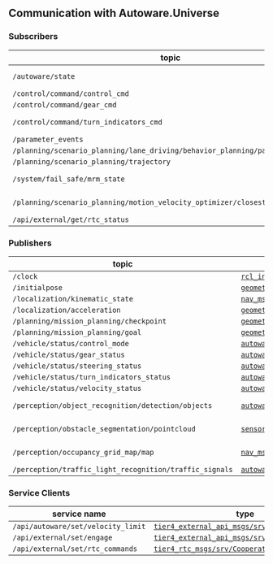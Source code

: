 
## Communication with Autoware.Universe

### Subscribers

| topic                                                                          | type                                                                                                                                                                               | note                                                             |
|--------------------------------------------------------------------------------|------------------------------------------------------------------------------------------------------------------------------------------------------------------------------------|------------------------------------------------------------------|
| `/autoware/state`                                                              | [`autoware_auto_system_msgs/msg/AutowareState`](https://github.com/tier4/autoware_auto_msgs/blob/tier4/main/autoware_auto_system_msgs/msg/AutowareState.idl)                       | Used in UserDefinedValueCondition : `currentAutowareState`       |
| `/control/command/control_cmd`                                                 | [`autoware_auto_control_msgs/msg/AckermannControlCommand`](https://github.com/tier4/autoware_auto_msgs/blob/tier4/main/autoware_auto_control_msgs/msg/AckermannControlCommand.idl) |                                                                  |
| `/control/command/gear_cmd`                                                    | [`autoware_auto_vehicle_msgs/msg/GearCommand`](https://github.com/tier4/autoware_auto_msgs/blob/tier4/main/autoware_auto_vehicle_msgs/msg/GearCommand.idl)                         |                                                                  |
| `/control/command/turn_indicators_cmd`                                         | [`autoware_auto_vehicle_msgs/msg/TurnIndicatorsCommand`](https://github.com/tier4/autoware_auto_msgs/blob/tier4/main/autoware_auto_vehicle_msgs/msg/TurnIndicatorsCommand.idl)     | Used in UserDefinedValueCondition : `currentTurnIndicatorsState` |
| `/parameter_events`                                                            | [`rcl_interfaces/msg/ParameterEvent`](https://github.com/ros2/rcl_interfaces/blob/master/rcl_interfaces/msg/ParameterEvent.msg)                                                    |                                                                  |
| `/planning/scenario_planning/lane_driving/behavior_planning/path_with_lane_id` | [`autoware_auto_planning_msgs/msg/PathWithLaneId`](https://github.com/tier4/autoware_auto_msgs/blob/tier4/main/autoware_auto_planning_msgs/msg/PathWithLaneId.idl)                 |                                                                  |
| `/planning/scenario_planning/trajectory`                                       | [`autoware_auto_planning_msgs/msg/Trajectory`](https://github.com/tier4/autoware_auto_msgs/blob/tier4/main/autoware_auto_planning_msgs/msg/Trajectory.idl)                         |                                                                  |
| `/system/fail_safe/mrm_state`                                                  | [`autoware_adapi_v1_msgs/msg/MrmState`](https://github.com/autowarefoundation/autoware_adapi_msgs/blob/main/autoware_adapi_v1_msgs/system/msg/MrmState.msg)                        | Used in UserDefinedValueCondition : `currentEmergencyState`      |
| `/planning/scenario_planning/motion_velocity_optimizer/closest_jerk`           | [`tier4_debug_msgs/msg/Float32Stamped`](https://github.com/tier4/tier4_autoware_msgs/blob/tier4/universe/tier4_debug_msgs/msg/Float32Stamped.msg)                                  | Used in /simulation/openscenario_interpreter                     |
| `/api/external/get/rtc_status`                                                 | [`tier4_rtc_msgs::msg::CooperateStatusArray`](https://github.com/tier4/tier4_autoware_msgs/blob/tier4/universe/tier4_rtc_msgs/msg/CooperateStatusArray.msg)                        |                                                                  |

### Publishers

| topic                                                   | type                                                                                                                                                                           | note                                                                                                                                                                  |
|---------------------------------------------------------|--------------------------------------------------------------------------------------------------------------------------------------------------------------------------------|-----------------------------------------------------------------------------------------------------------------------------------------------------------------------|
| `/clock`                                                | [`rcl_interfaces/msg/Clock`](https://github.com/ros2/rcl_interfaces/blob/master/rosgraph_msgs/msg/Clock.msg)                                                                   |                                                                                                                                                                       |                                                                                                                                                                                                                                                                                                                                                                                                                                                                                                                                                                                                                                                                                                                                                                                                                                                                                                                                                                                                                      |                                                                                                                                                                       |
| `/initialpose`                                          | [`geometry_msgs/msg/PoseWithCovarianceStamped`](https://github.com/ros2/common_interfaces/blob/master/geometry_msgs/msg/PoseWithCovarianceStamped.msg)                         |                                                                                                                                                                       |
| `/localization/kinematic_state`                         | [`nav_msgs/msg/Odometry`](https://github.com/ros2/common_interfaces/blob/master/nav_msgs/msg/Odometry.msg)                                                                     |                                                                                                                                                                       |
| `/localization/acceleration`                            | [`geometry_msgs::msg::AccelWithCovarianceStamped`](https://github.com/ros2/common_interfaces/blob/rolling/geometry_msgs/msg/AccelWithCovarianceStamped.msg)                    |                                                                                                                                                                       |
| `/planning/mission_planning/checkpoint`                 | [`geometry_msgs/msg/PoseStamped`](https://github.com/ros2/common_interfaces/blob/master/geometry_msgs/msg/PoseStamped.msg)                                                     |                                                                                                                                                                       |
| `/planning/mission_planning/goal`                       | [`geometry_msgs/msg/PoseStamped`](https://github.com/ros2/common_interfaces/blob/master/geometry_msgs/msg/PoseStamped.msg)                                                     |                                                                                                                                                                       |
| `/vehicle/status/control_mode`                          | [`autoware_auto_vehicle_msgs/msg/ControlModeReport`](https://github.com/tier4/autoware_auto_msgs/blob/tier4/main/autoware_auto_vehicle_msgs/msg/ControlModeReport.idl)         |                                                                                                                                                                       |
| `/vehicle/status/gear_status`                           | [`autoware_auto_vehicle_msgs/msg/GearReport`](https://github.com/tier4/autoware_auto_msgs/blob/tier4/main/autoware_auto_vehicle_msgs/msg/GearReport.idl)                       |                                                                                                                                                                       |
| `/vehicle/status/steering_status`                       | [`autoware_auto_vehicle_msgs/msg/SteeringReport`](https://github.com/tier4/autoware_auto_msgs/blob/tier4/main/autoware_auto_vehicle_msgs/msg/SteeringReport.idl)               |                                                                                                                                                                       |
| `/vehicle/status/turn_indicators_status`                | [`autoware_auto_vehicle_msgs/msg/TurnIndicatorsReport`](https://github.com/tier4/autoware_auto_msgs/blob/tier4/main/autoware_auto_vehicle_msgs/msg/TurnIndicatorsReport.idl)   |                                                                                                                                                                       |
| `/vehicle/status/velocity_status`                       | [`autoware_auto_vehicle_msgs/msg/VelocityReport`](https://github.com/tier4/autoware_auto_msgs/blob/tier4/main/autoware_auto_vehicle_msgs/msg/VelocityReport.idl)               |                                                                                                                                                                       |
| `/perception/object_recognition/detection/objects`      | [`autoware_auto_perception_msgs/msg/DetectedObjects`](https://github.com/tier4/autoware_auto_msgs/blob/tier4/main/autoware_auto_perception_msgs/msg/DetectedObjects.idl)       | [Simulated by simple_sensor_simulator](https://tier4.github.io/scenario_simulator_v2-docs/developer_guide/SimpleSensorSimulator/#object-detection-results-simulation) |
| `/perception/obstacle_segmentation/pointcloud`          | [`sensor_msgs/msg/PointCloud2`](https://github.com/ros2/common_interfaces/blob/master/sensor_msgs/msg/PointCloud2.msg)                                                         | [Simulated by simple_sensor_simulator](https://tier4.github.io/scenario_simulator_v2-docs/developer_guide/SimpleSensorSimulator/#lidar-simulation)                    |
| `/perception/occupancy_grid_map/map`                    | [`nav_msgs/msg/OccupancyGrid`](https://github.com/ros2/common_interfaces/blob/master/nav_msgs/msg/OccupancyGrid.msg)                                                           | [Simulated by simple_sensor_simulator](https://tier4.github.io/scenario_simulator_v2-docs/developer_guide/SimpleSensorSimulator/#occupancy-grid-sensor-simulation)    |
| `/perception/traffic_light_recognition/traffic_signals` | [`autoware_auto_perception_msgs/msg/TrafficSignalArray`](https://github.com/tier4/autoware_auto_msgs/blob/tier4/main/autoware_auto_perception_msgs/msg/TrafficSignalArray.idl) |                                                                                                                                                                       |

[//]: # (| /rosout                                          | rcl_interfaces/msg/Log                              |                                                  |                                                                                                                                                                                                                                                                                                                                                                                                                                                                                                                                                                                                                                                                                                                                                                                                                                                                                                                                                                                                                      |)
[//]: # (| /tf                                              | tf2_msgs/msg/TFMessage                              |                                                  |                                                                                                                                                                                                                                                                                                                                                                                                                                                                                                                                                                                                                                                                                                                                                                                                                                                                                                                                                                                                                      |)
[//]: # (| /parameter_events                                | rcl_interfaces/msg/ParameterEvent                   |                                                  |                                                                                                                                                                                                                                                                                                                                                                                                                                                                                                                                                                                                                                                                                                                                                                                                                                                                                                                                                                                                                      |)

### Service Clients

| service name                       | type                                                                                                                                                                | note |
|------------------------------------|---------------------------------------------------------------------------------------------------------------------------------------------------------------------|------|
| `/api/autoware/set/velocity_limit` | [`tier4_external_api_msgs/srv/SetVelocityLimit`](https://github.com/tier4/tier4_autoware_msgs/blob/tier4/universe/tier4_external_api_msgs/srv/SetVelocityLimit.srv) |      |
| `/api/external/set/engage`         | [`tier4_external_api_msgs/srv/Engage`](https://github.com/tier4/tier4_autoware_msgs/blob/tier4/universe/tier4_external_api_msgs/srv/Engage.srv)                     |      |
| `/api/external/set/rtc_commands`   | [`tier4_rtc_msgs/srv/CooperateCommands`](https://github.com/tier4/tier4_autoware_msgs/blob/tier4/universe/tier4_rtc_msgs/srv/CooperateCommands.srv)                 |      |



[//]: # (/simulation/openscenario_visualizer)

[//]: # (Subscribers:)

[//]: # (/simulation/entity/status: traffic_simulator_msgs/msg/EntityStatusWithTrajectoryArray)

[//]: # (Publishers:)

[//]: # (/simulation/entity/marker: visualization_msgs/msg/MarkerArray)

[//]: # ()
